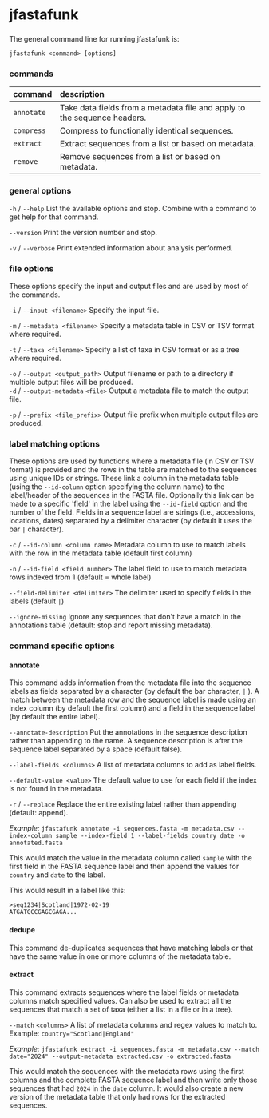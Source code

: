 # jfastafunk

###

The general command line for running jfastafunk is:

`jfastafunk <command> [options]`

### commands

|command|description|
|:---|:---|
| `annotate` | Take data fields from a metadata file and apply to the sequence headers. |
| `compress` | Compress to functionally identical sequences. |
| `extract` | Extract sequences from a list or based on metadata. |
| `remove` | Remove sequences from a list or based on metadata. |

### general options

`-h` / `--help` List the available options and stop. Combine with a command to get help for that command.

`--version` Print the version number and stop.

`-v` / `--verbose` Print extended information about analysis performed.
                      
### file options

These options specify the input and output files and are used by most of the commands.

`-i` / `--input <filename>` Specify the input file.

`-m` / `--metadata <filename>` Specify a metadata table in CSV or TSV format where required.

`-t` / `--taxa <filename>` Specify a list of taxa in CSV format or as a tree where required.

`-o` / `--output <output_path>` Output filename or path to a directory if multiple output files will be produced.
\
`-d` / `--output-metadata` `<file>` Output a metadata file to match the output file.

`-p` / `--prefix <file_prefix>` Output file prefix when multiple output files are produced.

### label matching options

These options are used by functions where a metadata file (in CSV or TSV format) is provided and the rows in the table are matched to the sequences using unique IDs or strings. These link a column in the metadata table (using the `--id-column` option specifying the column name) to the label/header of the sequences in the FASTA file. Optionally this link can be made to a specific 'field' in the label using the `--id-field` option and the number of the field. Fields in a sequence label are strings (i.e., accessions, locations, dates) separated by a delimiter character (by default it uses the bar `|` character).

`-c` / `--id-column <column name>` Metadata column to use to match labels with the row in the metadata table (default first column)

`-n` / `--id-field <field number>` The label field to use to match metadata rows indexed from 1 (default = whole label)

`--field-delimiter <delimiter>` The delimiter used to specify fields in the labels (default `|`)

`--ignore-missing` Ignore any sequences that don't have a match in the annotations table (default: stop and report missing metadata).
 
### command specific options

#### annotate

This command adds information from the metadata file into the sequence labels as fields separated by a character (by default the bar character, `|` ). A match between the metadata row and the sequence label is made using an index column (by default the first column) and a field in the sequence label (by default the entire label). 

`--annotate-description` Put the annotations in the sequence description rather than appending to the name. A sequence description is after the sequence label separated by a space (default false).

`--label-fields <columns>` A list of metadata columns to add as label fields.

`--default-value <value>`  The default value to use for each field if the index is not found in the metadata.

`-r` / `--replace` Replace the entire existing label rather than appending (default: append).
             
_Example:_ 
`jfastafunk annotate -i sequences.fasta -m metadata.csv --index-column sample --index-field 1 --label-fields country date -o annotated.fasta`

This would match the value in the metadata column called `sample` with the first field in the FASTA sequence label and then append the values for `country` and `date` to the label. 

This would result in a label like this:
```
>seq1234|Scotland|1972-02-19
ATGATGCCGAGCGAGA...
```

#### dedupe
                   
This command de-duplicates sequences that have matching labels or that have the same value in one or more columns of the metadata table. 

#### extract
                      
This command extracts sequences where the label fields or metadata columns match specified values. Can also be used to extract all the sequences that match a set of taxa (either a list in a file or in a tree).

`--match` `<columns>` A list of metadata columns and regex values to match to. Example:
`country="Scotland|England"`

_Example:_
`jfastafunk extract -i sequences.fasta -m metadata.csv --match date="2024" --output-metadata extracted.csv -o extracted.fasta`

This would match the sequences with the metadata rows using the first columns and the complete FASTA sequence label and then write only those sequences that had `2024` in the `date` column. It would also create a new version of the metadata table that only had rows for the extracted sequences.

